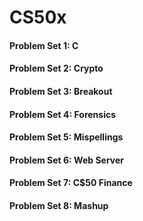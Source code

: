 # CS50x
 
#### Problem Set 1: C
 
#### Problem Set 2: Crypto
 
#### Problem Set 3: Breakout
 
#### Problem Set 4: Forensics
 
#### Problem Set 5: Mispellings
 
#### Problem Set 6: Web Server
 
#### Problem Set 7: C$50 Finance
 
#### Problem Set 8: Mashup
